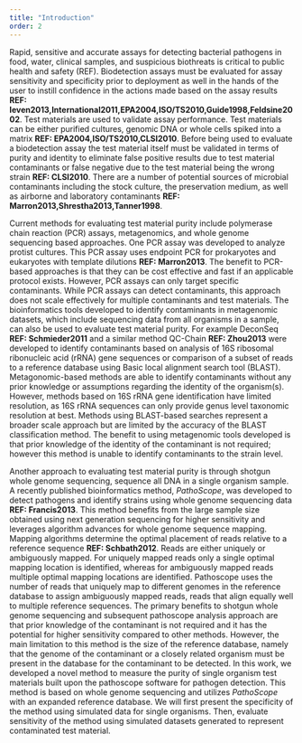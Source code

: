 ```yaml
---
title: "Introduction"
order: 2
---
```

Rapid, sensitive and accurate assays for detecting bacterial pathogens in food, water, clinical samples, and  suspicious biothreats is critical to public health and safety (REF).  Biodetection assays must be evaluated for assay sensitivity and specificity prior to deployment as well in the hands of the user to instill confidence in the actions made based on the assay results __REF: Ieven2013,International2011,EPA2004,ISO/TS2010,Guide1998,Feldsine2002__.  Test materials are used to validate assay performance.  Test materials can be either purified cultures, genomic DNA or whole cells spiked into a matrix __REF: EPA2004,ISO/TS2010,CLSI2010__.  Before being used to evaluate a biodetection assay the test material itself must be validated in terms of purity and identity to eliminate false positive results due to test material contaminants or false negative due to the test material being the wrong strain __REF: CLSI2010__.  There are a number of potential sources of microbial contaminants  including the stock culture, the preservation medium, as well as airborne and laboratory contaminants __REF: Marron2013,Shrestha2013,Tanner1998__.   
 
Current methods for evaluating test material purity include polymerase chain reaction (PCR) assays, metagenomics, and whole genome sequencing based approaches.  One PCR assay was developed to analyze protist cultures.  This PCR assay uses endpoint PCR for prokaryotes and eukaryotes with template dilutions __REF: Marron2013__.  The benefit to PCR-based approaches is that they can be cost effective and fast if an applicable protocol exists.   However, PCR assays can only target specific contaminants.  While PCR assays can detect contaminants, this approach does not scale effectively for multiple contaminants and test materials. The bioinformatics tools developed to identify contaminants in metagenomic datasets, which include sequencing data from all organisms in a sample, can also be used to evaluate test material purity.  For example DeconSeq __REF: Schmieder2011__ and a similar method QC-Chain __REF: Zhou2013__ were developed to identify contaminants based on analysis of 16S ribosomal ribonucleic acid (rRNA) gene sequences or comparison of a subset of reads to a reference database using Basic local alignment search tool (BLAST).  Metagonomic-based methods are able to identify contaminants without any prior knowledge or assumptions regarding the identity of the organism(s).  However, methods based on 16S rRNA gene identification have limited resolution, as 16S rRNA sequences can only provide genus level taxonomic resolution at best.  Methods using BLAST-based searches represent a broader scale approach but are limited by the accuracy of the BLAST classification method.   The benefit to using metagenomic tools developed is that prior knowledge of the identity of the contaminant is not required; however this method is unable to identify contaminants to the strain level.   

Another approach to evaluating test material purity is through shotgun whole genome sequencing, sequence all DNA in a single organism sample.  A recently published bioinformatics method, _PathoScope_, was developed to detect pathogens and identify strains using whole genome sequencing data __REF: Francis2013__.  This method benefits from the large sample size obtained using next generation sequencing for higher sensitivity and leverages algorithm advances for whole genome sequence mapping.  Mapping algorithms determine the optimal placement of reads relative to a reference sequence __REF: Schbath2012__.  Reads are either uniquely or ambiguously mapped.  For uniquely mapped reads only a single optimal mapping location is identified, whereas for ambiguously mapped reads multiple optimal mapping locations are identified.  Pathoscope uses the number of reads that uniquely map to different genomes in the reference database to assign ambiguously mapped reads, reads that align equally well to multiple reference sequences.  The primary benefits to shotgun whole genome sequencing and subsequent pathoscope analysis approach are that prior knowledge of the contaminant is not required and it has the potential for higher sensitivity compared to other methods.  However, the main limitation to this method is the size of the reference database, namely that the genome of the contaminant or a closely related organism must be present in the database for the contaminant to be detected.  In this work, we developed a novel method to measure the purity of single organism test materials built upon the pathoscope software for pathogen detection.  This method is based on whole genome sequencing and utilizes _PathoScope_ with an expanded reference database.  We will first present the specificity of the method using simulated data for single organisms.  Then, evaluate sensitivity of the method using simulated datasets generated to represent contaminated test material.  